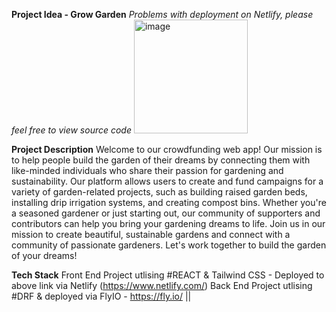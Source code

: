 **Project Idea - Grow Garden**
*Problems with deployment on Netlify, please feel free to view source code*
<img width="182" alt="image" src="https://github.com/Ijeona/crowdfunding-/assets/114482454/8206ad6c-67c7-4f56-984f-8299abc55af0">

**Project Description**
Welcome to our crowdfunding web app! Our mission is to help people build the garden of their dreams by connecting them with like-minded individuals who share their passion for gardening and sustainability.
Our platform allows users to create and fund campaigns for a variety of garden-related projects, such as building raised garden beds, installing drip irrigation systems, and creating compost bins. Whether you're a seasoned gardener or just starting out, our community of supporters and contributors can help you bring your gardening dreams to life.
Join us in our mission to create beautiful, sustainable gardens and connect with a community of passionate gardeners. Let's work together to build the garden of your dreams!

**Tech Stack**
Front End Project utlising #REACT & Tailwind CSS - Deployed to above link via Netlify (https://www.netlify.com/) Back End Project utlising #DRF & deployed via FlyIO - https://fly.io/ ||
